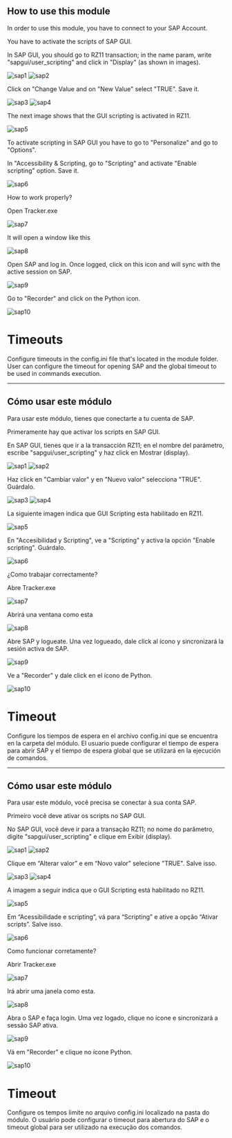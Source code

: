 ## How to use this module
In order to use this module, you have to connect to your SAP Account.

You have to activate the scripts of SAP GUI.

In SAP GUI, you should go to RZ11 transaction; in the name param, write "sapgui/user_scripting" and click in "Display" (as shown in images).

![sap1](imgs/sap1.png)
![sap2](imgs/sap2.png)

Click on "Change Value and on "New Value" select "TRUE". Save it.

![sap3](imgs/sap3.png)
![sap4](imgs/sap4.png)

The next image shows that the GUI scripting is activated in RZ11.

![sap5](imgs/sap5.png)

To activate scripting in SAP GUI you have to go to "Personalize" and go to "Options".

In "Accessibility & Scripting, go to "Scripting" and activate "Enable scripting" option. Save it.

![sap6](imgs/sap6.png)

How to work properly?

Open Tracker.exe

![sap7](imgs/sap7.png)

It will open a window like this

![sap8](imgs/sap8.png)

Open SAP and log in. Once logged, click on this icon and will sync with the active session on SAP.

![sap9](imgs/sap9.png)

Go to "Recorder" and click on the Python icon.

![sap10](imgs/sap10.png)

# Timeouts

Configure timeouts in the config.ini file that's located in the module folder. User can configure the timeout for opening SAP and the global timeout to be used in commands execution.

---

## Cómo usar este módulo
Para usar este módulo, tienes que conectarte a tu cuenta de SAP.

Primeramente hay que activar los scripts en SAP GUI.

En SAP GUI, tienes que ir a la transacción RZ11; en el nombre del parámetro, escribe "sapgui/user_scripting" y haz click en Mostrar (display).

![sap1](imgs/sap1.png)
![sap2](imgs/sap2.png)

Haz click en "Cambiar valor" y en "Nuevo valor" selecciona "TRUE". Guárdalo.

![sap3](imgs/sap3.png)
![sap4](imgs/sap4.png)

La siguiente imagen indica que GUI Scripting esta habilitado en RZ11.

![sap5](imgs/sap5.png)

En "Accesibilidad y Scripting", ve a "Scripting" y activa la opción "Enable scripting". Guárdalo.

![sap6](imgs/sap6.png)

¿Como trabajar correctamente?

Abre Tracker.exe

![sap7](imgs/sap7.png)

Abrirá una ventana como esta

![sap8](imgs/sap8.png)

Abre SAP y logueate. Una vez logueado, dale click al ícono y sincronizará la sesión activa de SAP.

![sap9](imgs/sap9.png)

Ve a "Recorder" y dale click en el ícono de Python.

![sap10](imgs/sap10.png)

# Timeout

Configure los tiempos de espera en el archivo config.ini que se encuentra en la carpeta del módulo. El usuario puede configurar el tiempo de espera para abrir SAP y el tiempo de espera global que se utilizará en la ejecución de comandos.

---

## Cómo usar este módulo
Para usar este módulo, você precisa se conectar à sua conta SAP.

Primeiro você deve ativar os scripts no SAP GUI.

No SAP GUI, você deve ir para a transação RZ11; no nome do parâmetro, digite "sapgui/user_scripting" e clique em Exibir (display).

![sap1](imgs/sap1.png)
![sap2](imgs/sap2.png)

Clique em “Alterar valor” e em “Novo valor” selecione "TRUE". Salve isso.

![sap3](imgs/sap3.png)
![sap4](imgs/sap4.png)

A imagem a seguir indica que o GUI Scripting está habilitado no RZ11.

![sap5](imgs/sap5.png)

Em “Acessibilidade e scripting”, vá para “Scripting” e ative a opção “Ativar scripts”. Salve isso.

![sap6](imgs/sap6.png)

Como funcionar corretamente?

Abrir Tracker.exe

![sap7](imgs/sap7.png)

Irá abrir uma janela como esta.

![sap8](imgs/sap8.png)

Abra o SAP e faça login. Uma vez logado, clique no ícone e sincronizará a sessão SAP ativa.

![sap9](imgs/sap9.png)

Vá em "Recorder" e clique no ícone Python.

![sap10](imgs/sap10.png)

# Timeout

Configure os tempos limite no arquivo config.ini localizado na pasta do módulo. O usuário pode configurar o timeout para abertura do SAP e o timeout global para ser utilizado na execução dos comandos.



